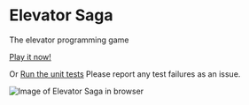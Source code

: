 Elevator Saga
===================
The elevator programming game

[Play it now!](http://magwo.github.io/elevatorsaga/)

Or [Run the unit tests](http://magwo.github.io/elevatorsaga/test/)
Please report any test failures as an issue.

![Image of Elevator Saga in browser](https://raw.githubusercontent.com/magwo/elevatorsaga/master/images/screenshot.png)

